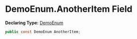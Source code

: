 # DemoEnum.AnotherItem Field

**Declaring Type:** [DemoEnum](../DemoEnum.md)

```csharp
public const DemoEnum AnotherItem;
```
